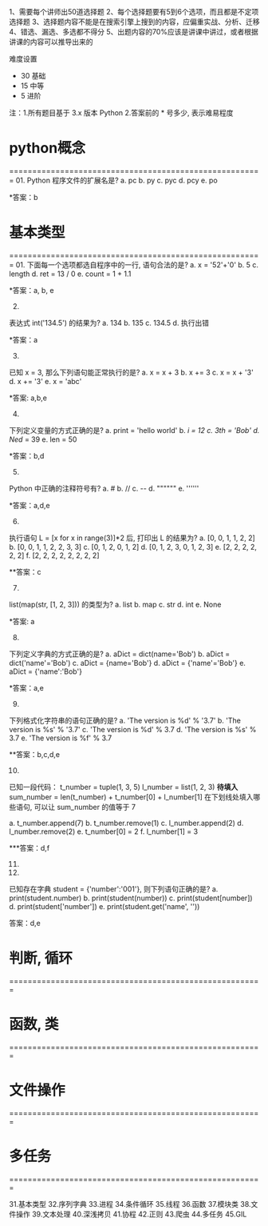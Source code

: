 1、需要每个讲师出50道选择题
2、每个选择题要有5到6个选项，而且都是不定项选择题
3、选择题内容不能是在搜索引擎上搜到的内容，应偏重实战、分析、迁移
4、错选、漏选、多选都不得分
5、出题内容的70%应该是讲课中讲过，或者根据讲课的内容可以推导出来的

难度设置
- 30 基础
- 15 中等
- 5 进阶

注：1.所有题目基于 3.x 版本 Python
    2.答案前的 * 号多少, 表示难易程度

python概念
=======================================================
=======================================================
01.
Python 程序文件的扩展名是?
a. pc
b. py
c. pyc
d. pcy
e. po

*答案：b

基本类型
=======================================================
=======================================================
01.
下面每一个选项都选自程序中的一行, 语句合法的是?
a. x = '52'+'0'
b. 5
c. length
d. ret = 13 / 0
e. count = 1 + 1.1

*答案：a, b, e

02.
表达式 int('134.5') 的结果为?
a. 134
b. 135
c. 134.5
d. 执行出错

*答案：a

03.
已知 x = 3, 那么下列语句能正常执行的是?
a. x = x + 3
b. x += 3
c. x = x + '3'
d. x += '3'
e. x = 'abc'

*答案: a,b,e

04.
下列定义变量的方式正确的是?
a. print = 'hello world'
b. _i = 12
c. 3th = 'Bob'
d. Ned_ = 39
e. len = 50

*答案：b,d

05.
Python 中正确的注释符号有?
a. #
b. //
c. --
d. """"""
e. ''''''

*答案：a,d,e

06.
执行语句 L = [x for x in range(3)]*2 后, 打印出 L 的结果为?
a. [0, 0, 1, 1, 2, 2]
b. [0, 0, 1, 1, 2, 2, 3, 3]
c. [0, 1, 2, 0, 1, 2]
d. [0, 1, 2, 3, 0, 1, 2, 3]
e. [2, 2, 2, 2, 2, 2]
f. [2, 2, 2, 2, 2, 2, 2, 2]

**答案：c

07.
list(map(str, [1, 2, 3])) 的类型为?
a. list
b. map
c. str
d. int
e. None

*答案: a

08.
下列定义字典的方式正确的是?
a. aDict = dict(name='Bob')
b. aDict = dict('name'='Bob')
c. aDict = {name='Bob'}
d. aDict = {'name'='Bob'}
e. aDict = {'name':'Bob'}

*答案：a,e

09.
下列格式化字符串的语句正确的是?
a. 'The version is %d' % '3.7'
b. 'The version is %s' % '3.7'
c. 'The version is %d' % 3.7
d. 'The version is %s' % 3.7
e. 'The version is %f' % 3.7

**答案：b,c,d,e

10.
已知一段代码：
t_number = tuple(1, 3, 5)
l_number = list(1, 2, 3)
____待填入____
sum_number = len(t_number) + t_number[0] + l_number[1]
在下划线处填入哪些语句, 可以让 sum_number 的值等于 7

a. t_number.append(7)
b. t_number.remove(1)
c. l_number.append(2)
d. l_number.remove(2)
e. t_number[0] = 2
f. l_number[1] = 3

***答案：d,f

11.


15.
已知存在字典 student = {'number':'001'}, 则下列语句正确的是?
a. print(student.number)
b. print(student(number))
c. print(student[number])
d. print(student['number'])
e. print(student.get('name', ''))

答案：d,e

判断, 循环
=======================================================
=======================================================

函数, 类
=======================================================
=======================================================

文件操作
=======================================================
=======================================================

多任务
=======================================================
=======================================================






31.基本类型
32.序列字典
33.进程
34.条件循环
35.线程
36.函数
37.模块类
38.文件操作
39.文本处理
40.深浅拷贝
41.协程
42.正则
43.爬虫
44.多任务
45.GIL

